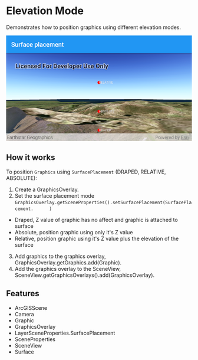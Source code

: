 # Elevation Mode

Demonstrates how to position graphics using different elevation modes.

![Elevation Mode App](elevation-mode.png)


## How it works

To position `Graphics` using `SurfacePlacement` (DRAPED, RELATIVE, ABSOLUTE):

1. Create a GraphicsOverlay.
2. Set the surface placement mode `GraphicsOverlay.getSceneProperties().setSurfacePlacement(SurfacePlacement.      )`
* Draped, Z value of graphic has no affect and graphic is attached to surface
* Absolute, position graphic using only it's Z value
* Relative, position graphic using it's Z value plus the elevation of the surface
3. Add graphics to the graphics overlay, GraphicsOverlay.getGraphics.add(Graphic).
4. Add the graphics overlay to the SceneView, SceneView.getGraphicsOverlays().add(GraphicsOverlay).

## Features
* ArcGISScene
* Camera
* Graphic
* GraphicsOverlay
* LayerSceneProperties.SurfacePlacement
* SceneProperties
* SceneView
* Surface
